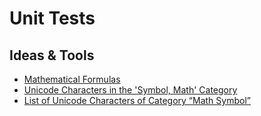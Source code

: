 # Unit Tests

## Ideas & Tools

 - [Mathematical Formulas](https://www.matematica.pt/en/useful/math-formulas.php)
 - [Unicode Characters in the 'Symbol, Math' Category](https://www.fileformat.info/info/unicode/category/Sm/list.htm)
 - [List of Unicode Characters of Category “Math Symbol”](https://www.compart.com/en/unicode/category/Sm)